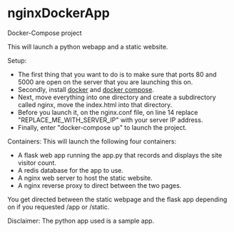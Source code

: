 # nginxDockerApp
Docker-Compose project

This will launch a python webapp and a static website.

Setup:
- The first thing that you want to do is to make sure that ports 80 and 5000 are open on the server that you are launching this on. 
- Secondly, install [docker](https://docs.docker.com/get-docker/) and [docker compose](https://docs.docker.com/compose/install/).
- Next, move everything into one directory and create a subdirectory called nginx, move the index.html into that directory. 
- Before you launch it, on the nginx.conf file, on line 14 replace "REPLACE_ME_WITH_SERVER_IP" with your server IP address.
- Finally, enter "docker-compose up" to launch the project.

Containers:
This will launch the following four containers: 
- A flask web app running the app.py that records and displays the site visitor count.
- A redis database for the app to use.
- A nginx web server to host the static website.
- A nginx reverse proxy to direct between the two pages.

You get directed between the static webpage and the flask app depending on if you requested /app or /static.

Disclaimer: The python app used is a sample app.
